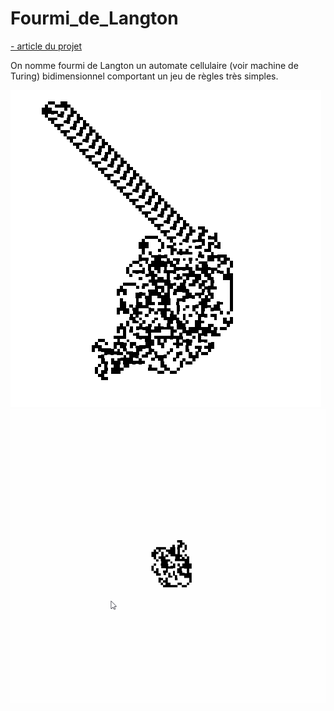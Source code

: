 # Fourmi_de_Langton
[- article du projet](https://www.blogrudydavid.fr//Articles/Programmation/Fourmi_de_Langton18207.php)  

On nomme fourmi de Langton un automate cellulaire (voir machine de Turing) bidimensionnel comportant un jeu de règles très simples.

![center](pictures/Fourmi.png)
![center](pictures/fourmi.gif)
